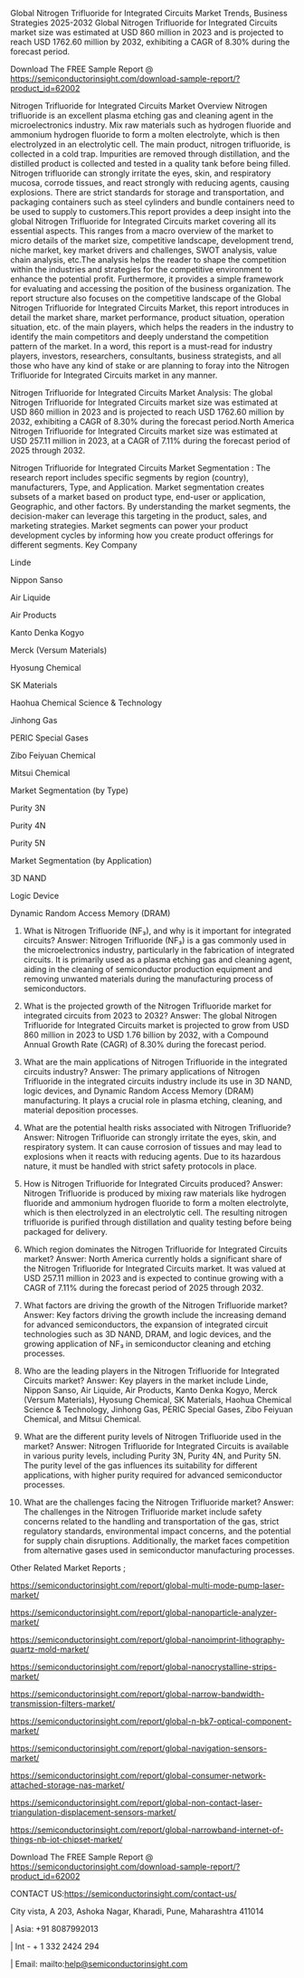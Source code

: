 Global Nitrogen Trifluoride for Integrated Circuits Market Trends, Business Strategies 2025-2032
Global Nitrogen Trifluoride for Integrated Circuits market size was estimated at USD 860 million in 2023 and is projected to reach USD 1762.60 million by 2032, exhibiting a CAGR of 8.30% during the forecast period.

Download The FREE Sample Report @  https://semiconductorinsight.com/download-sample-report/?product_id=62002 

Nitrogen Trifluoride for Integrated Circuits Market Overview
Nitrogen trifluoride is an excellent plasma etching gas and cleaning agent in the microelectronics industry. Mix raw materials such as hydrogen fluoride and ammonium hydrogen fluoride to form a molten electrolyte, which is then electrolyzed in an electrolytic cell. The main product, nitrogen trifluoride, is collected in a cold trap. Impurities are removed through distillation, and the distilled product is collected and tested in a quality tank before being filled. Nitrogen trifluoride can strongly irritate the eyes, skin, and respiratory mucosa, corrode tissues, and react strongly with reducing agents, causing explosions. There are strict standards for storage and transportation, and packaging containers such as steel cylinders and bundle containers need to be used to supply to customers.This report provides a deep insight into the global Nitrogen Trifluoride for Integrated Circuits market covering all its essential aspects. This ranges from a macro overview of the market to micro details of the market size, competitive landscape, development trend, niche market, key market drivers and challenges, SWOT analysis, value chain analysis, etc.The analysis helps the reader to shape the competition within the industries and strategies for the competitive environment to enhance the potential profit. Furthermore, it provides a simple framework for evaluating and accessing the position of the business organization. The report structure also focuses on the competitive landscape of the Global Nitrogen Trifluoride for Integrated Circuits Market, this report introduces in detail the market share, market performance, product situation, operation situation, etc. of the main players, which helps the readers in the industry to identify the main competitors and deeply understand the competition pattern of the market. In a word, this report is a must-read for industry players, investors, researchers, consultants, business strategists, and all those who have any kind of stake or are planning to foray into the Nitrogen Trifluoride for Integrated Circuits market in any manner.

Nitrogen Trifluoride for Integrated Circuits Market Analysis:
The global Nitrogen Trifluoride for Integrated Circuits market size was estimated at USD 860 million in 2023 and is projected to reach USD 1762.60 million by 2032, exhibiting a CAGR of 8.30% during the forecast period.North America Nitrogen Trifluoride for Integrated Circuits market size was estimated at USD 257.11 million in 2023, at a CAGR of 7.11% during the forecast period of 2025 through 2032. 


Nitrogen Trifluoride for Integrated Circuits Market Segmentation :
The research report includes specific segments by region (country), manufacturers, Type, and Application. Market segmentation creates subsets of a market based on product type, end-user or application, Geographic, and other factors. By understanding the market segments, the decision-maker can leverage this targeting in the product, sales, and marketing strategies. Market segments can power your product development cycles by informing how you create product offerings for different segments. Key Company

Linde

Nippon Sanso

Air Liquide

Air Products

Kanto Denka Kogyo

Merck (Versum Materials)

Hyosung Chemical

SK Materials

Haohua Chemical Science & Technology

Jinhong Gas

PERIC Special Gases

Zibo Feiyuan Chemical

Mitsui Chemical

Market Segmentation (by Type)

Purity 3N

Purity 4N

Purity 5N

Market Segmentation (by Application)

3D NAND

Logic Device

Dynamic Random Access Memory (DRAM)

1. What is Nitrogen Trifluoride (NF₃), and why is it important for integrated circuits?
Answer:
Nitrogen Trifluoride (NF₃) is a gas commonly used in the microelectronics industry, particularly in the fabrication of integrated circuits. It is primarily used as a plasma etching gas and cleaning agent, aiding in the cleaning of semiconductor production equipment and removing unwanted materials during the manufacturing process of semiconductors.

2. What is the projected growth of the Nitrogen Trifluoride market for integrated circuits from 2023 to 2032?
Answer:
The global Nitrogen Trifluoride for Integrated Circuits market is projected to grow from USD 860 million in 2023 to USD 1.76 billion by 2032, with a Compound Annual Growth Rate (CAGR) of 8.30% during the forecast period.

3. What are the main applications of Nitrogen Trifluoride in the integrated circuits industry?
Answer:
The primary applications of Nitrogen Trifluoride in the integrated circuits industry include its use in 3D NAND, logic devices, and Dynamic Random Access Memory (DRAM) manufacturing. It plays a crucial role in plasma etching, cleaning, and material deposition processes.

4. What are the potential health risks associated with Nitrogen Trifluoride?
Answer:
Nitrogen Trifluoride can strongly irritate the eyes, skin, and respiratory system. It can cause corrosion of tissues and may lead to explosions when it reacts with reducing agents. Due to its hazardous nature, it must be handled with strict safety protocols in place.

5. How is Nitrogen Trifluoride for Integrated Circuits produced?
Answer:
Nitrogen Trifluoride is produced by mixing raw materials like hydrogen fluoride and ammonium hydrogen fluoride to form a molten electrolyte, which is then electrolyzed in an electrolytic cell. The resulting nitrogen trifluoride is purified through distillation and quality testing before being packaged for delivery.

6. Which region dominates the Nitrogen Trifluoride for Integrated Circuits market?
Answer:
North America currently holds a significant share of the Nitrogen Trifluoride for Integrated Circuits market. It was valued at USD 257.11 million in 2023 and is expected to continue growing with a CAGR of 7.11% during the forecast period of 2025 through 2032.

7. What factors are driving the growth of the Nitrogen Trifluoride market?
Answer:
Key factors driving the growth include the increasing demand for advanced semiconductors, the expansion of integrated circuit technologies such as 3D NAND, DRAM, and logic devices, and the growing application of NF₃ in semiconductor cleaning and etching processes.

8. Who are the leading players in the Nitrogen Trifluoride for Integrated Circuits market?
Answer:
Key players in the market include Linde, Nippon Sanso, Air Liquide, Air Products, Kanto Denka Kogyo, Merck (Versum Materials), Hyosung Chemical, SK Materials, Haohua Chemical Science & Technology, Jinhong Gas, PERIC Special Gases, Zibo Feiyuan Chemical, and Mitsui Chemical.

9. What are the different purity levels of Nitrogen Trifluoride used in the market?
Answer:
Nitrogen Trifluoride for Integrated Circuits is available in various purity levels, including Purity 3N, Purity 4N, and Purity 5N. The purity level of the gas influences its suitability for different applications, with higher purity required for advanced semiconductor processes.

10. What are the challenges facing the Nitrogen Trifluoride market?
Answer:
The challenges in the Nitrogen Trifluoride market include safety concerns related to the handling and transportation of the gas, strict regulatory standards, environmental impact concerns, and the potential for supply chain disruptions. Additionally, the market faces competition from alternative gases used in semiconductor manufacturing processes.

Other Related Market Reports ; 

https://semiconductorinsight.com/report/global-multi-mode-pump-laser-market/

https://semiconductorinsight.com/report/global-nanoparticle-analyzer-market/

https://semiconductorinsight.com/report/global-nanoimprint-lithography-quartz-mold-market/

https://semiconductorinsight.com/report/global-nanocrystalline-strips-market/

https://semiconductorinsight.com/report/global-narrow-bandwidth-transmission-filters-market/

https://semiconductorinsight.com/report/global-n-bk7-optical-component-market/

https://semiconductorinsight.com/report/global-navigation-sensors-market/

https://semiconductorinsight.com/report/global-consumer-network-attached-storage-nas-market/

https://semiconductorinsight.com/report/global-non-contact-laser-triangulation-displacement-sensors-market/

https://semiconductorinsight.com/report/global-narrowband-internet-of-things-nb-iot-chipset-market/


Download The FREE Sample Report @  https://semiconductorinsight.com/download-sample-report/?product_id=62002 


CONTACT US:https://semiconductorinsight.com/contact-us/ 

City vista, A 203, Ashoka Nagar, Kharadi, Pune, Maharashtra 411014 

| Asia: +91 8087992013 

| Int - + 1 332 2424 294 

| Email: mailto:help@semiconductorinsight.com

